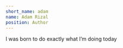 ```yaml
---
short_name: adam
name: Adam Rizal
position: Author
---
```

I was born to do exactly what I’m doing today